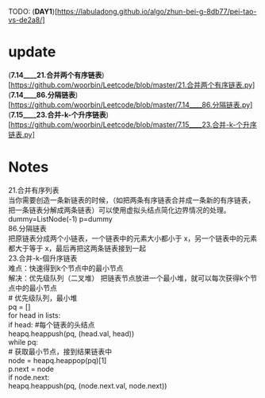 TODO:
(**DAY1**)[https://labuladong.github.io/algo/zhun-bei-g-8db77/pei-tao-vs-de2a8/]  
# update  
(**7.14____21.合并两个有序链表**)[https://github.com/woorbin/Leetcode/blob/master/21.合并两个有序链表.py]  
(**7.14____86.分隔链表**)[https://github.com/woorbin/Leetcode/blob/master/7.14____86.分隔链表.py]  
(**7.15____23.合并-k-个升序链表**)[https://github.com/woorbin/Leetcode/blob/master/7.15____23.合并-k-个升序链表.py]  
# Notes  
21.合并有序列表  
当你需要创造一条新链表的时候，（如把两条有序链表合并成一条新的有序链表，把一条链表分解成两条链表）可以使用虚拟头结点简化边界情况的处理。dummy=ListNode(-1) p=dummy  
86.分隔链表  
把原链表分成两个小链表，一个链表中的元素大小都小于 x，另一个链表中的元素都大于等于 x，最后再把这两条链表接到一起  
23.合并-k-個升序链表  
难点：快速得到k个节点中的最小节点  
解决：优先级队列（二叉堆） 把链表节点放进一个最小堆，就可以每次获得k个节点中的最小节点  
    # 优先级队列，最小堆  
    pq = []  
    for head in lists:  
        if head: #每个链表的头结点  
            heapq.heappush(pq, (head.val, head))  
    while pq:  
        # 获取最小节点，接到结果链表中  
        node = heapq.heappop(pq)[1]  
        p.next = node  
        if node.next:  
            heapq.heappush(pq, (node.next.val, node.next))  
